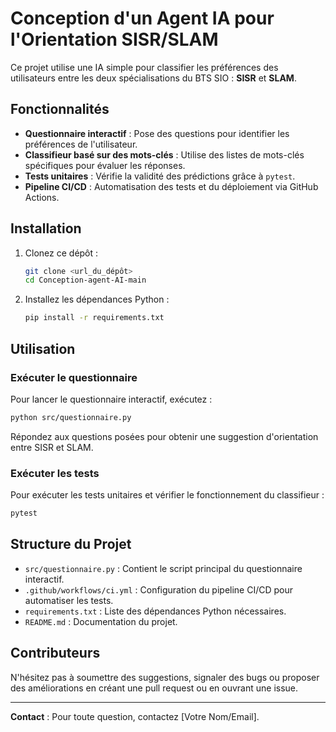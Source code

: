 # Conception d'un Agent IA pour l'Orientation SISR/SLAM

Ce projet utilise une IA simple pour classifier les préférences des utilisateurs entre les deux spécialisations du BTS SIO : **SISR** et **SLAM**.

## Fonctionnalités

- **Questionnaire interactif** : Pose des questions pour identifier les préférences de l'utilisateur.
- **Classifieur basé sur des mots-clés** : Utilise des listes de mots-clés spécifiques pour évaluer les réponses.
- **Tests unitaires** : Vérifie la validité des prédictions grâce à `pytest`.
- **Pipeline CI/CD** : Automatisation des tests et du déploiement via GitHub Actions.

## Installation

1. Clonez ce dépôt :
   ```bash
   git clone <url_du_dépôt>
   cd Conception-agent-AI-main
   ```

2. Installez les dépendances Python :
   ```bash
   pip install -r requirements.txt
   ```

## Utilisation

### Exécuter le questionnaire
Pour lancer le questionnaire interactif, exécutez :
```bash
python src/questionnaire.py
```

Répondez aux questions posées pour obtenir une suggestion d'orientation entre SISR et SLAM.

### Exécuter les tests
Pour exécuter les tests unitaires et vérifier le fonctionnement du classifieur :
```bash
pytest
```

## Structure du Projet

- `src/questionnaire.py` : Contient le script principal du questionnaire interactif.
- `.github/workflows/ci.yml` : Configuration du pipeline CI/CD pour automatiser les tests.
- `requirements.txt` : Liste des dépendances Python nécessaires.
- `README.md` : Documentation du projet.

## Contributeurs

N'hésitez pas à soumettre des suggestions, signaler des bugs ou proposer des améliorations en créant une pull request ou en ouvrant une issue.

---
**Contact** : Pour toute question, contactez [Votre Nom/Email].

